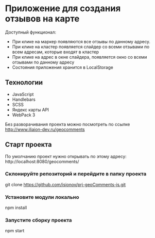 # Приложение для создания отзывов на карте

Доступный функционал:

- При клике на маркер появляются все отзывы по данному адресу.
- При клике на кластер появляется слайдер со всеми отзывами по всем адресам, которые входят в кластер
- При клике на адрес в окне слайдера, появляется окно со всеми отзывами по данному адресу
- Cостояния приложения хранится в LocalStorage

## Технологии

- JavaScript
- Handlebars
- SCSS
- Яндекс карты API
- WebPack 3

Без разворачивания проекта можно посмотреть по ссылке http://www.iliaion-dev.ru/geocomments

## Старт проекта

По умолчанию проект нужно открывать по этому адресу: http://localhost:8080/geocomments/

### Склонируйте репозиторий и перейдите в папку проекта

git clone https://github.com/isionov/prj-geoComments-js.git

### Установите модули локально

npm install

### Запустите сборку проекта

npm start
